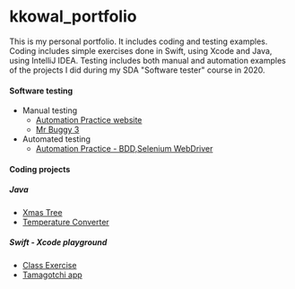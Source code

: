 # kkowal_portfolio
<!--## sub heading-->
 This is my personal portfolio. It includes coding and testing examples. Coding includes simple exercises done in Swift, using Xcode and Java, using IntelliJ IDEA. Testing includes both manual and automation  examples of the projects I did during my SDA "Software tester" course in 2020.
 
  #### Software testing
 - Manual testing
   - [Automation Practice website](https://github.com/kkowalRepository/kkowal_portfolio/blob/master/Manual%20Testing/AutomationPractice/AutoPractice.md)
   - [Mr Buggy 3](https://github.com/kkowalRepository/kkowal_portfolio/blob/master/Manual%20Testing/MrBuggy3/MrBuggy3.md)
 - Automated testing
   - [Automation Practice - BDD,Selenium WebDriver](https://github.com/kkowalRepository/kkowal_portfolio/blob/master/Automated%20Testing/BDD.md)
 
 #### Coding projects
 
  ##### Java
 - [Xmas Tree](https://github.com/kkowalRepository/kkowal_portfolio/blob/master/Java/JavaExercises.md)
 - [Temperature Converter](https://github.com/kkowalRepository/kkowal_portfolio/blob/master/Java/JavaExercises.md)
 
 ##### Swift - Xcode playground
 - [Class Exercise](https://github.com/kkowalRepository/kkowal_portfolio/blob/master/Xcode%20playground/classExercise.md)
 - [Tamagotchi app](https://github.com/kkowalRepository/kkowal_portfolio/blob/master/Xcode%20playground/tamagotchi.md)
